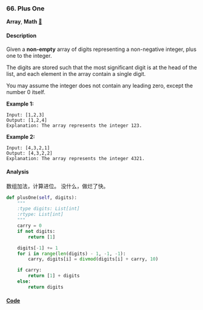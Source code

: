 ### 66. Plus One

**Array**, **Math**    [💚](https://leetcode.com/problems/plus-one)    

#### Description

Given a **non-empty** array of digits representing a non-negative integer, plus one to the integer.

The digits are stored such that the most significant digit is at the head of the list, and each element in the array contain a single digit.

You may assume the integer does not contain any leading zero, except the number 0 itself.

**Example 1:**

```
Input: [1,2,3]
Output: [1,2,4]
Explanation: The array represents the integer 123.
```

**Example 2:**

```
Input: [4,3,2,1]
Output: [4,3,2,2]
Explanation: The array represents the integer 4321.
```

#### Analysis

数组加法，计算进位。 没什么，做烂了快。

```python
def plusOne(self, digits):
    """
    :type digits: List[int]
    :rtype: List[int]
    """
    carry = 0
    if not digits:
        return [1]

    digits[-1] += 1
    for i in range(len(digits) - 1, -1, -1):
        carry, digits[i] = divmod(digits[i] + carry, 10)

    if carry:
        return [1] + digits
    else:
        return digits
```

#### [Code](../python/66.%20Plus%20One.py)
